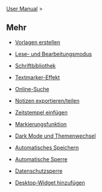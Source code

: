 [User Manual](/dragonnest/drawnote/manual/en) >

Mehr
---
- [Vorlagen erstellen](creating_templates.md)

- [Lese- und Bearbeitungsmodus](reading_mode_and_editing_mode.md)

- [Schriftbibliothek](font_library.md)

- [Textmarker-Effekt](highlighter_effect.md)

- [Online-Suche](online_search.md)

- [Notizen exportieren/teilen](export_share_notes.md)

- [Zeitstempel einfügen](insert_timestamp.md)

- [Markierungsfunktion](marking_function.md)

- [Dark Mode und Themenwechsel](dark_mode_theme.md)

- [Automatisches Speichern](autosave.md)

- [Automatische Sperre](automatic_locking.md)

- [Datenschutzsperre](privacy_lock.md)

- [Desktop-Widget hinzufügen](add_desktop_widget.md)